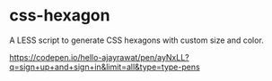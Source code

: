 css-hexagon
===========

A LESS script to generate CSS hexagons with custom size and color.


https://codepen.io/hello-ajayrawat/pen/ayNxLL?q=sign+up+and+sign+in&limit=all&type=type-pens
